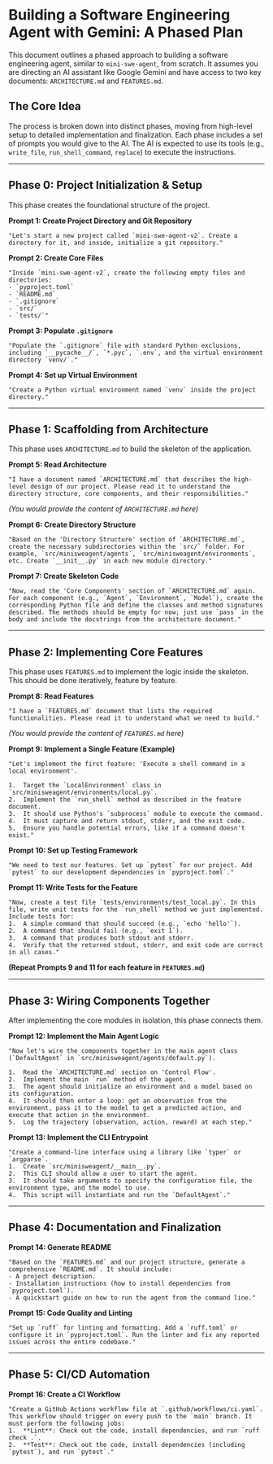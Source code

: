 # Building a Software Engineering Agent with Gemini: A Phased Plan

This document outlines a phased approach to building a software engineering agent, similar to `mini-swe-agent`, from scratch. It assumes you are directing an AI assistant like Google Gemini and have access to two key documents: `ARCHITECTURE.md` and `FEATURES.md`.

## The Core Idea

The process is broken down into distinct phases, moving from high-level setup to detailed implementation and finalization. Each phase includes a set of prompts you would give to the AI. The AI is expected to use its tools (e.g., `write_file`, `run_shell_command`, `replace`) to execute the instructions.

---

## Phase 0: Project Initialization & Setup

This phase creates the foundational structure of the project.

**Prompt 1: Create Project Directory and Git Repository**
```
"Let's start a new project called `mini-swe-agent-v2`. Create a directory for it, and inside, initialize a git repository."
```

**Prompt 2: Create Core Files**
```
"Inside `mini-swe-agent-v2`, create the following empty files and directories:
- `pyproject.toml`
- `README.md`
- `.gitignore`
- `src/`
- `tests/`"
```

**Prompt 3: Populate `.gitignore`**
```
"Populate the `.gitignore` file with standard Python exclusions, including `__pycache__/`, `*.pyc`, `.env`, and the virtual environment directory `venv/`."
```

**Prompt 4: Set up Virtual Environment**
```
"Create a Python virtual environment named `venv` inside the project directory."
```

---

## Phase 1: Scaffolding from Architecture

This phase uses `ARCHITECTURE.md` to build the skeleton of the application.

**Prompt 5: Read Architecture**
```
"I have a document named `ARCHITECTURE.md` that describes the high-level design of our project. Please read it to understand the directory structure, core components, and their responsibilities."
```
*(You would provide the content of `ARCHITECTURE.md` here)*

**Prompt 6: Create Directory Structure**
```
"Based on the 'Directory Structure' section of `ARCHITECTURE.md`, create the necessary subdirectories within the `src/` folder. For example, `src/minisweagent/agents`, `src/minisweagent/environments`, etc. Create `__init__.py` in each new module directory."
```

**Prompt 7: Create Skeleton Code**
```
"Now, read the 'Core Components' section of `ARCHITECTURE.md` again. For each component (e.g., `Agent`, `Environment`, `Model`), create the corresponding Python file and define the classes and method signatures described. The methods should be empty for now; just use `pass` in the body and include the docstrings from the architecture document."
```

---

## Phase 2: Implementing Core Features

This phase uses `FEATURES.md` to implement the logic inside the skeleton. This should be done iteratively, feature by feature.

**Prompt 8: Read Features**
```
"I have a `FEATURES.md` document that lists the required functionalities. Please read it to understand what we need to build."
```
*(You would provide the content of `FEATURES.md` here)*

**Prompt 9: Implement a Single Feature (Example)**
```
"Let's implement the first feature: 'Execute a shell command in a local environment'.

1.  Target the `LocalEnvironment` class in `src/minisweagent/environments/local.py`.
2.  Implement the `run_shell` method as described in the feature document.
3.  It should use Python's `subprocess` module to execute the command.
4.  It must capture and return stdout, stderr, and the exit code.
5.  Ensure you handle potential errors, like if a command doesn't exist."
```

**Prompt 10: Set up Testing Framework**
```
"We need to test our features. Set up `pytest` for our project. Add `pytest` to our development dependencies in `pyproject.toml`."
```

**Prompt 11: Write Tests for the Feature**
```
"Now, create a test file `tests/environments/test_local.py`. In this file, write unit tests for the `run_shell` method we just implemented. Include tests for:
1.  A simple command that should succeed (e.g., `echo 'hello'`).
2.  A command that should fail (e.g., `exit 1`).
3.  A command that produces both stdout and stderr.
4.  Verify that the returned stdout, stderr, and exit code are correct in all cases."
```

**(Repeat Prompts 9 and 11 for each feature in `FEATURES.md`)**

---

## Phase 3: Wiring Components Together

After implementing the core modules in isolation, this phase connects them.

**Prompt 12: Implement the Main Agent Logic**
```
"Now let's wire the components together in the main agent class (`DefaultAgent` in `src/minisweagent/agents/default.py`).

1.  Read the `ARCHITECTURE.md` section on 'Control Flow'.
2.  Implement the main `run` method of the agent.
3.  The agent should initialize an environment and a model based on its configuration.
4.  It should then enter a loop: get an observation from the environment, pass it to the model to get a predicted action, and execute that action in the environment.
5.  Log the trajectory (observation, action, reward) at each step."
```

**Prompt 13: Implement the CLI Entrypoint**
```
"Create a command-line interface using a library like `typer` or `argparse`.
1.  Create `src/minisweagent/__main__.py`.
2.  This CLI should allow a user to start the agent.
3.  It should take arguments to specify the configuration file, the environment type, and the model to use.
4.  This script will instantiate and run the `DefaultAgent`."
```

---

## Phase 4: Documentation and Finalization

**Prompt 14: Generate README**
```
"Based on the `FEATURES.md` and our project structure, generate a comprehensive `README.md`. It should include:
- A project description.
- Installation instructions (how to install dependencies from `pyproject.toml`).
- A quickstart guide on how to run the agent from the command line."
```

**Prompt 15: Code Quality and Linting**
```
"Set up `ruff` for linting and formatting. Add a `ruff.toml` or configure it in `pyproject.toml`. Run the linter and fix any reported issues across the entire codebase."
```

---

## Phase 5: CI/CD Automation

**Prompt 16: Create a CI Workflow**
```
"Create a GitHub Actions workflow file at `.github/workflows/ci.yaml`. This workflow should trigger on every push to the `main` branch. It must perform the following jobs:
1.  **Lint**: Check out the code, install dependencies, and run `ruff check .`.
2.  **Test**: Check out the code, install dependencies (including `pytest`), and run `pytest`."
```
